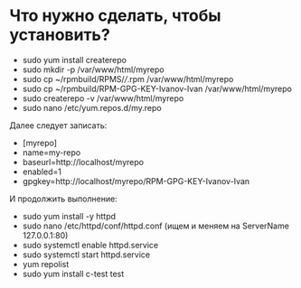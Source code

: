 **Что нужно сделать, чтобы установить?**
=====================

* sudo yum install createrepo
* sudo mkdir -p /var/www/html/myrepo
* sudo cp ~/rpmbuild/RPMS/*/*.rpm /var/www/html/myrepo
* sudo cp ~/rpmbuild/RPM-GPG-KEY-Ivanov-Ivan /var/www/html/myrepo
* sudo createrepo -v /var/www/html/myrepo
* sudo nano /etc/yum.repos.d/my.repo

Далее следует записать:
* [myrepo]
* name=my-repo
* baseurl=http://localhost/myrepo
* enabled=1
* gpgkey=http://localhost/myrepo/RPM-GPG-KEY-Ivanov-Ivan

И продолжить выполнение:

* sudo yum install -y httpd
* sudo nano /etc/httpd/conf/httpd.conf (ищем и меняем на ServerName 127.0.0.1:80)
* sudo systemctl enable httpd.service
* sudo systemctl start httpd.service
* yum repolist
* sudo yum install c-test test
